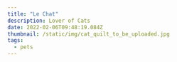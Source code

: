 ```yaml
---
title: "Le Chat"
description: Lover of Cats
date: 2022-02-06T09:48:19.084Z
thumbnail: /static/img/cat_quilt_to_be_uploaded.jpg
tags:
  - pets
---
```

